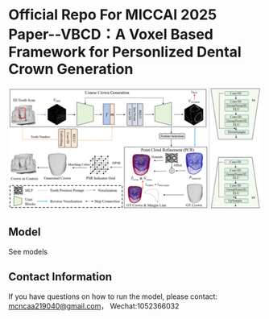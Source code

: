 # Official Repo For MICCAI 2025 Paper--VBCD：A Voxel Based Framework for Personlized Dental Crown Generation
![示意图](./figures/architecture_new.png)
## Model
See models
## Contact Information
If you have questions on how to run the model, please contact: mcncaa219040@gmail.com， Wechat:1052366032


